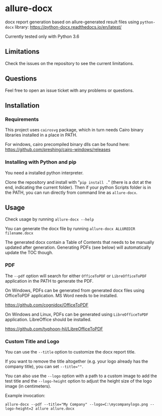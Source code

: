 # allure-docx
docx report generation based on allure-generated result files using `python-docx` library:
https://python-docx.readthedocs.io/en/latest/

Currently tested only with Python 3.6

## Limitations
Check the issues on the repository to see the current limitations.

## Questions

Feel free to open an issue ticket with any problems or questions.

## Installation

### Requirements
This project uses `cairosvg` package, which in turn needs Cairo binary libraries installed in a place in PATH.

For windows, cairo precompiled binary dlls can be found here:
https://github.com/preshing/cairo-windows/releases

### Installing with Python and pip
You need a installed python interpreter.

Clone the repository and install with "`pip install .`" (there is a dot at the end, indicating the current folder). Then if your python Scripts folder is in the PATH, you can run directly from command line as `allure-docx`.

## Usage
Check usage by running `allure-docx --help`

You can generate the docx file by running `allure-docx ALLUREDIR filename.docx`

The generated docx contain a Table of Contents that needs to be manually updated after generation. Generating PDFs (see below) will automatically update the TOC though.

### PDF
The `--pdf` option will search for either `OfficeToPDF` or `LibreOfficeToPDF` application in the PATH to generate the PDF.

On Windows, PDFs can be generated from generated docx files using OfficeToPDF application. MS Word needs to be installed.

https://github.com/cognidox/OfficeToPDF

On Windows and Linux, PDFs can be generated using `LibreOfficeToPDF` application. LibreOffice should be installed.

https://github.com/typhoon-hil/LibreOfficeToPDF

### Custom Title and Logo
You can use the `--title` option to customize the docx report title.
 
If you want to remove the title altogether (e.g. your logo already has the company title), you can set `--title=""`.

You can also use the `--logo` option with a path to a custom image to add the test title and the `--logo-height` option to adjust the height size of the logo image (in centimeters).

Example invocation:

`allure-docx --pdf --title="My Company" --logo=C:\mycompanylogo.png --logo-height=2 allure allure.docx`





